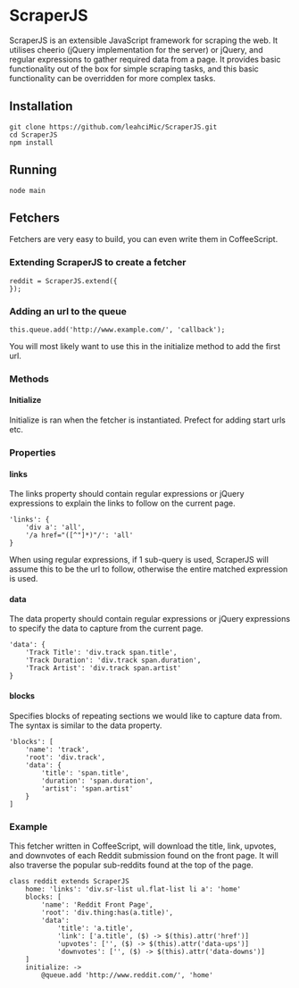 # ScraperJS
ScraperJS is an extensible JavaScript framework for scraping the web. It utilises cheerio (jQuery 
implementation for the server) or jQuery, and regular expressions to gather required data from a page. 
It provides basic functionality out of the box for simple scraping tasks, and this basic functionality
can be overridden for more complex tasks.

## Installation
	git clone https://github.com/leahciMic/ScraperJS.git
	cd ScraperJS
	npm install

## Running
	node main

## Fetchers
Fetchers are very easy to build, you can even write them in CoffeeScript.

### Extending ScraperJS to create a fetcher
	reddit = ScraperJS.extend({
	});

### Adding an url to the queue
	this.queue.add('http://www.example.com/', 'callback');
	
You will most likely want to use this in the initialize method to add the first url.

### Methods
#### Initialize
Initialize is ran when the fetcher is instantiated. Prefect for adding start urls etc.

### Properties
#### links
The links property should contain regular expressions or jQuery expressions to explain the links to follow on 
the current page.

	'links': {
		'div a': 'all',
		'/a href="([^"]*)"/': 'all'
	}
When using regular expressions, if 1 sub-query is used, ScraperJS will assume this to be the url to follow,
otherwise the entire matched expression is used.

#### data
The data property should contain regular expressions or jQuery expressions to specify the data to capture from
the current page.

	'data': {
		'Track Title': 'div.track span.title',
		'Track Duration': 'div.track span.duration',
		'Track Artist': 'div.track span.artist'
	}
	
#### blocks
Specifies blocks of repeating sections we would like to capture data from. The syntax is similar to the data property.

	'blocks': [
		'name': 'track',
		'root': 'div.track',
		'data': {
			'title': 'span.title',
			'duration': 'span.duration',
			'artist': 'span.artist'
		}
	]

### Example
This fetcher written in CoffeeScript, will download the title, link, upvotes, and downvotes of each Reddit
submission found on the front page. It will also traverse the popular sub-reddits found at the top of the page.

	class reddit extends ScraperJS
		home: 'links': 'div.sr-list ul.flat-list li a': 'home'
		blocks: [
			'name': 'Reddit Front Page',
			'root': 'div.thing:has(a.title)',
			'data':
				'title': 'a.title',
				'link': ['a.title', ($) -> $(this).attr('href')]
				'upvotes': ['', ($) -> $(this).attr('data-ups')]
				'downvotes': ['', ($) -> $(this).attr('data-downs')]
		]
		initialize: ->
			@queue.add 'http://www.reddit.com/', 'home'
